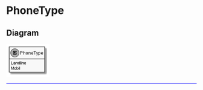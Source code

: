 ﻿# PhoneType

## Diagram

![PhoneType.png](./PhoneType.png "PhoneType")

<hr style="background: blue;" />
